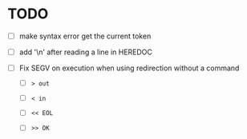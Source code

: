 # TODO
 
- [ ] make syntax error get the current token

- [ ] add '\n' after reading a line in HEREDOC

- [ ] Fix SEGV on execution when using redirection without a command

	- [ ] `> out`
	
	- [ ] `< in`
	
	- [ ] `<< EOL`
	
	- [ ] `>> OK`